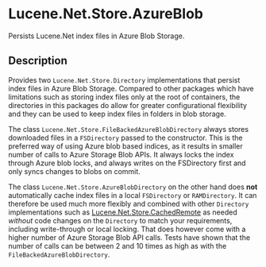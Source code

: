 # Lucene.Net.Store.AzureBlob

Persists Lucene.Net index files in Azure Blob Storage.

## Description

Provides two `Lucene.Net.Store.Directory` implementations that persist index files in Azure Blob Storage. Compared to
other packages which have limitations such as storing index files only at the root of containers, the directories in
this packages do allow for greater configurational flexibility and they can be used to keep index files in folders in
blob storage.

The class `Lucene.Net.Store.FileBackedAzureBlobDirectory` always stores downloaded files in a `FSDirectory` passed to
the constructor. This is the preferred way of using Azure blob based indices, as it results in smaller number of calls
to Azure Storage Blob APIs. It always locks the index through Azure blob locks, and always writes on the FSDirectory
first and only syncs changes to blobs on commit.

The class `Lucene.Net.Store.AzureBlobDirectory` on the other hand does **not** automatically cache index files in a
local `FSDirectory` or `RAMDirectory`. It can therefore be used much more flexibly and combined with other `Directory`
implementations such as [Lucene.Net.Store.CachedRemote](https://www.nuget.org/packages/Lucene.Net.Store.CachedRemote/)
as needed *without* code changes on the `Directory` to match your requirements, including write-through or local
locking. That does however come with a higher number of Azure Storage Blob API calls. Tests have shown that the number
of calls can be between 2 and 10 times as high as with the `FileBackedAzureBlobDirectory`.
